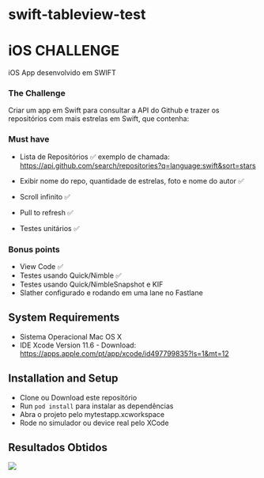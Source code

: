 # swift-tableview-test

# iOS CHALLENGE

iOS App desenvolvido em SWIFT

### The Challenge

Criar um app em Swift para consultar a API do Github e trazer os repositórios com mais estrelas em Swift, que contenha:

### Must have

- Lista de Repositórios ✅
exemplo de chamada:
https://api.github.com/search/repositories?q=language:swift&sort=stars

- Exibir nome do repo, quantidade de estrelas, foto e nome do autor ✅
- Scroll infinito ✅
- Pull to refresh ✅
- Testes unitários ✅

### Bonus points

-   View Code ✅
-   Testes usando Quick/Nimble ✅
-   Testes usando Quick/NimbleSnapshot e KIF
-   Slather configurado e rodando em uma lane no Fastlane 

## System Requirements

-   Sistema Operacional Mac OS X
-   IDE Xcode Version 11.6 - Download: https://apps.apple.com/pt/app/xcode/id497799835?ls=1&mt=12

## Installation and Setup

-   Clone ou Download este repositório
-   Run `pod install` para instalar as dependências
-   Abra o projeto pelo mytestapp.xcworkspace
-   Rode no simulador ou device real pelo XCode

## Resultados Obtidos

![](https://media.giphy.com/media/Uy3KpUfgXYkKykI5rc/giphy.gif)
